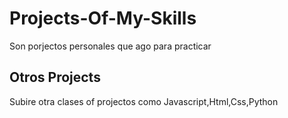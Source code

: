 # Projects-Of-My-Skills
Son porjectos personales que ago para practicar
## Otros Projects
Subire otra clases of projectos como Javascript,Html,Css,Python
